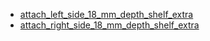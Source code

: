 * [attach_left_side_18_mm_depth_shelf_extra](attach_left_side_18_mm_depth_shelf_extra)
* [attach_right_side_18_mm_depth_shelf_extra](attach_right_side_18_mm_depth_shelf_extra)
